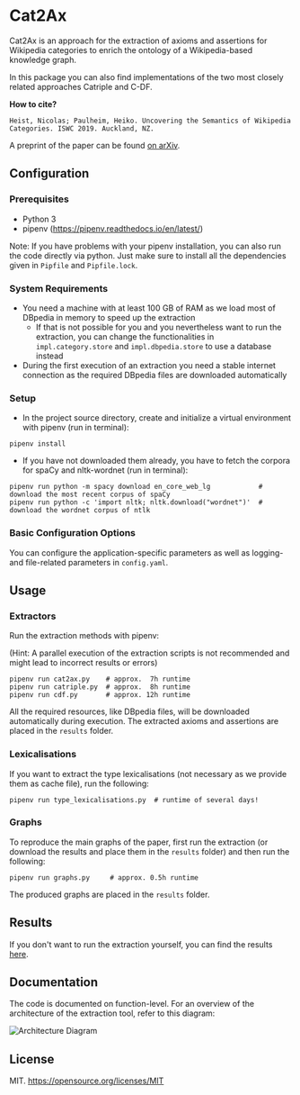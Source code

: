# Cat2Ax

Cat2Ax is an approach for the extraction of axioms and assertions for Wikipedia categories to enrich the ontology of a Wikipedia-based knowledge graph.

In this package you can also find implementations of the two most closely related approaches Catriple and C-DF.

__How to cite?__

```Heist, Nicolas; Paulheim, Heiko. Uncovering the Semantics of Wikipedia Categories. ISWC 2019. Auckland, NZ.```

A preprint of the paper can be found [on arXiv](http://arxiv.org/abs/1906.12089).

## Configuration
### Prerequisites
- Python 3
- pipenv (https://pipenv.readthedocs.io/en/latest/)

Note: If you have problems with your pipenv installation, you can also run the code directly via python. Just make sure to install all the dependencies given in `Pipfile` and `Pipfile.lock`. 

### System Requirements
- You need a machine with at least 100 GB of RAM as we load most of DBpedia in memory to speed up the extraction
  - If that is not possible for you and you nevertheless want to run the extraction, you can change the functionalities in `impl.category.store` and `impl.dbpedia.store` to use a database instead 
- During the first execution of an extraction you need a stable internet connection as the required DBpedia files are downloaded automatically 

### Setup
- In the project source directory, create and initialize a virtual environment with pipenv (run in terminal):

```
pipenv install
```

- If you have not downloaded them already, you have to fetch the corpora for spaCy and nltk-wordnet (run in terminal):
```
pipenv run python -m spacy download en_core_web_lg            # download the most recent corpus of spaCy
pipenv run python -c 'import nltk; nltk.download("wordnet")'  # download the wordnet corpus of ntlk
```

### Basic Configuration Options

You can configure the application-specific parameters as well as logging- and file-related parameters in `config.yaml`. 

## Usage

### Extractors
Run the extraction methods with pipenv:

(Hint: A parallel execution of the extraction scripts is not recommended and might lead to incorrect results or errors)

```
pipenv run cat2ax.py    # approx.  7h runtime
pipenv run catriple.py  # approx.  8h runtime
pipenv run cdf.py       # approx. 12h runtime
```

All the required resources, like DBpedia files, will be downloaded automatically during execution.
The extracted axioms and assertions are placed in the `results` folder.

### Lexicalisations
If you want to extract the type lexicalisations (not necessary as we provide them as cache file), run the following:

```
pipenv run type_lexicalisations.py  # runtime of several days!
```

### Graphs
To reproduce the main graphs of the paper, first run the extraction (or download the results and place them in the `results` folder) and then run the following:

```
pipenv run graphs.py     # approx. 0.5h runtime
```

The produced graphs are placed in the `results` folder.

## Results

If you don't want to run the extraction yourself, you can find the results [here](http://data.dws.informatik.uni-mannheim.de/Cat2Ax/).

## Documentation

The code is documented on function-level. For an overview of the architecture of the extraction tool, refer to this diagram:

![Architecture Diagram](documentation/architecture_diagram.jpg)

## License
MIT.
https://opensource.org/licenses/MIT

